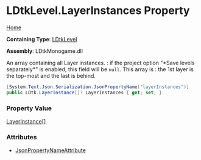 # LDtkLevel\.LayerInstances Property

[Home](../../../README.md)

**Containing Type**: [LDtkLevel](../README.md)

**Assembly**: LDtkMonogame\.dll

  
 An array containing all Layer instances\. : if the project option "\*Save levels separately\*" is enabled, this field will be `null`\.  This array is : the 1st layer is the top\-most and the last is behind\. 

```csharp
[System.Text.Json.Serialization.JsonPropertyName("layerInstances")]
public LDtk.LayerInstance[]? LayerInstances { get; set; }
```

### Property Value

[LayerInstance](../../LayerInstance/README.md)\[\]

### Attributes

* [JsonPropertyNameAttribute](https://docs.microsoft.com/en-us/dotnet/api/system.text.json.serialization.jsonpropertynameattribute)

